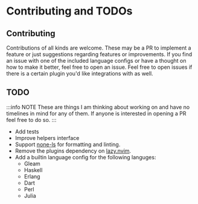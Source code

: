 # Contributing and TODOs

## Contributing

Contributions of all kinds are welcome. These may be a PR to implement a
feature or just suggestions regarding features or improvements. If you find an
issue with one of the included language configs or have a thought on how to
make it better, feel free to open an issue. Feel free to open issues if there
is a certain plugin you'd like integrations with as well.

## TODO

:::info NOTE
These are things I am thinking about working on and have no timelines in mind for any of them. If anyone is interested in opening a PR feel free to do so.
:::

- Add tests
- Improve helpers interface
- Support [none-ls](https://github.com/nvimtools/none-ls.nvim) for formatting and linting.
- Remove the plugins dependency on [lazy.nvim](https://github.com/folke/lazy.nvim).
- Add a builtin language config for the following languges:
  - Gleam
  - Haskell
  - Erlang
  - Dart
  - Perl
  - Julia
